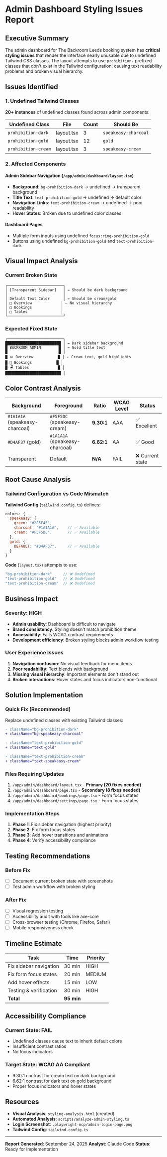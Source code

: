# Admin Dashboard Styling Issues Report

## Executive Summary

The admin dashboard for The Backroom Leeds booking system has **critical styling issues** that render the interface nearly unusable due to undefined Tailwind CSS classes. The layout attempts to use `prohibition-` prefixed classes that don't exist in the Tailwind configuration, causing text readability problems and broken visual hierarchy.

## Issues Identified

### 1. Undefined Tailwind Classes

**20+ instances** of undefined classes found across admin components:

| Undefined Class | File | Count | Should Be |
|----------------|------|--------|-----------|
| `prohibition-dark` | layout.tsx | 3 | `speakeasy-charcoal` |
| `prohibition-gold` | layout.tsx | 12 | `gold` |
| `prohibition-cream` | layout.tsx | 3 | `speakeasy-cream` |

### 2. Affected Components

#### Admin Sidebar Navigation (`/app/admin/dashboard/layout.tsx`)
- **Background**: `bg-prohibition-dark` → undefined → transparent background
- **Title Text**: `text-prohibition-gold` → undefined → default color
- **Navigation Links**: `text-prohibition-cream` → undefined → poor readability
- **Hover States**: Broken due to undefined color classes

#### Dashboard Pages
- Multiple form inputs using undefined `focus:ring-prohibition-gold`
- Buttons using undefined `bg-prohibition-gold` and `text-prohibition-dark`

## Visual Impact Analysis

### Current Broken State
```
┌─────────────────────────┐
│ [Transparent Sidebar]   │ ← Should be dark background
│                         │
│ Default Text Color      │ ← Should be cream/gold
│ □ Overview             │ ← No visual hierarchy
│ □ Bookings             │
│ □ Tables               │
└─────────────────────────┘
```

### Expected Fixed State
```
┌─────────────────────────┐
█████████████████████████ │ ← Dark sidebar background
█ BACKROOM ADMIN        █ │ ← Gold title text
█                       █ │
█ 📊 Overview           █ │ ← Cream text, gold highlights
█ 📅 Bookings           █ │
█ 🪑 Tables             █ │
█████████████████████████ │
```

## Color Contrast Analysis

| Background | Foreground | Ratio | WCAG Level | Status |
|------------|------------|-------|------------|---------|
| `#1A1A1A` (speakeasy-charcoal) | `#F5F5DC` (speakeasy-cream) | **9.30:1** | AAA | ✅ Excellent |
| `#D4AF37` (gold) | `#1A1A1A` (speakeasy-charcoal) | **6.62:1** | AA | ✅ Good |
| Transparent | Default | **N/A** | FAIL | ❌ Current state |

## Root Cause Analysis

### Tailwind Configuration vs Code Mismatch

**Tailwind Config** (`tailwind.config.ts`) defines:
```javascript
colors: {
  speakeasy: {
    green: "#2E5F45",
    charcoal: "#1A1A1A",    // ✅ Available
    cream: "#F5F5DC",       // ✅ Available
  },
  gold: {
    DEFAULT: "#D4AF37",     // ✅ Available
  }
}
```

**Code** (`layout.tsx`) attempts to use:
```javascript
"bg-prohibition-dark"     // ❌ Undefined
"text-prohibition-gold"   // ❌ Undefined
"text-prohibition-cream"  // ❌ Undefined
```

## Business Impact

### Severity: **HIGH**
- **Admin usability**: Dashboard is difficult to navigate
- **Brand consistency**: Styling doesn't match prohibition theme
- **Accessibility**: Fails WCAG contrast requirements
- **Development efficiency**: Broken styling blocks admin workflow testing

### User Experience Issues
1. **Navigation confusion**: No visual feedback for menu items
2. **Poor readability**: Text blends with background
3. **Missing visual hierarchy**: Important elements don't stand out
4. **Broken interactions**: Hover states and focus indicators non-functional

## Solution Implementation

### Quick Fix (Recommended)

Replace undefined classes with existing Tailwind classes:

```diff
- className="bg-prohibition-dark"
+ className="bg-speakeasy-charcoal"

- className="text-prohibition-gold"
+ className="text-gold"

- className="text-prohibition-cream"
+ className="text-speakeasy-cream"
```

### Files Requiring Updates

1. `/app/admin/dashboard/layout.tsx` - **Primary (20 fixes needed)**
2. `/app/admin/dashboard/page.tsx` - **Secondary (8 fixes needed)**
3. `/app/admin/dashboard/bookings/page.tsx` - Form focus states
4. `/app/admin/dashboard/settings/page.tsx` - Form focus states

### Implementation Steps

1. **Phase 1**: Fix sidebar navigation (highest priority)
2. **Phase 2**: Fix form focus states
3. **Phase 3**: Add hover transitions and animations
4. **Phase 4**: Verify accessibility compliance

## Testing Recommendations

### Before Fix
- [ ] Document current broken state with screenshots
- [ ] Test admin workflow with broken styling

### After Fix
- [ ] Visual regression testing
- [ ] Accessibility audit with tools like axe-core
- [ ] Cross-browser testing (Chrome, Firefox, Safari)
- [ ] Mobile responsiveness check

## Timeline Estimate

| Task | Time | Priority |
|------|------|----------|
| Fix sidebar navigation | 30 min | HIGH |
| Fix form focus states | 20 min | MEDIUM |
| Add hover effects | 15 min | LOW |
| Testing & verification | 30 min | HIGH |
| **Total** | **95 min** | |

## Accessibility Compliance

### Current State: **FAIL**
- Undefined classes cause text to inherit default colors
- Insufficient contrast ratios
- No focus indicators

### Target State: **WCAG AA Compliant**
- 9.30:1 contrast for cream text on dark background
- 6.62:1 contrast for dark text on gold background
- Proper focus indicators and hover states

## Resources

- **Visual Analysis**: `styling-analysis.html` (created)
- **Automated Analysis**: `scripts/analyze-admin-styling.ts`
- **Login Screenshot**: `.playwright-mcp/admin-login-page.png`
- **Tailwind Config**: `tailwind.config.ts`

---

**Report Generated**: September 24, 2025
**Analyst**: Claude Code
**Status**: Ready for Implementation